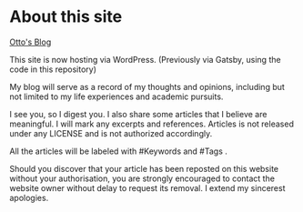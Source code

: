 # About this site
[Otto's Blog](https://ottoqwq.me)

This site is now hosting via WordPress. (Previously via Gatsby, using the code in this repository)

My blog will serve as a record of my thoughts and opinions, including but not limited to my life experiences and academic pursuits.

I see you, so I digest you.
I also share some articles that I believe are meaningful. I will mark any excerpts and references. Articles is not released under any LICENSE and is not authorized accordingly.

All the articles will be labeled with #Keywords and #Tags .

Should you discover that your article has been reposted on this website without your authorisation, you are strongly encouraged to contact the website owner without delay to request its removal. I extend my sincerest apologies.
